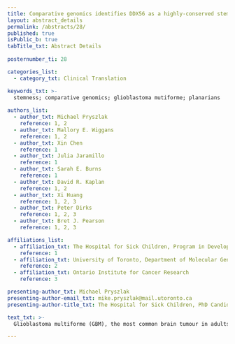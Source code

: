 ```yaml
---
title: Comparative genomics identifies DDX56 as a highly-conserved stemness regulator in planarian and human glioblastoma stem cells
layout: abstract_details
permalink: /abstracts/28/
published: true
isPublic_b: true
tabTitle_txt: Abstract Details
  
posternumber_ti: 28

categories_list: 
  - category_txt: Clinical Translation

keywords_txt: >-
  stemness; comparative genomics; glioblastoma mutiforme; planarians
  
authors_list:
  - author_txt: Michael Pryszlak
    reference: 1, 2  
  - author_txt: Mallory E. Wiggans
    reference: 1, 2 
  - author_txt: Xin Chen
    reference: 1 
  - author_txt: Julia Jaramillo
    reference: 1 
  - author_txt: Sarah E. Burns
    reference: 1
  - author_txt: David R. Kaplan
    reference: 1, 2
  - author_txt: Xi Huang
    reference: 1, 2, 3
  - author_txt: Peter Dirks
    reference: 1, 2, 3 
  - author_txt: Bret J. Pearson
    reference: 1, 2, 3

affiliations_list:
  - affiliation_txt: The Hospital for Sick Children, Program in Developmental and Stem Cell Biology
    reference: 1
  - affiliation_txt: University of Toronto, Department of Molecular Genetics
    reference: 2
  - affiliation_txt: Ontario Institute for Cancer Research
    reference: 3

presenting-author_txt: Michael Pryszlak
presenting-author-email_txt: mike.pryszlak@mail.utoronto.ca
presenting-author-title_txt: The Hospital for Sick Children, PhD Candidate

text_txt: >-
  Glioblastoma multiforme (GBM), the most common brain tumour in adults, is propagated by a population of cells with stem-like properties (CSCs); GBM is incurable. Indeed, a stem-like gene expression profile correlates with a poor clinical outcome across many malignancies. Since normal adult stem cells (ASCs) and CSCs share many properties, such as self-renewing cell divisions, we took a comparative genomics approach by using the planarian flatworm Schmidtea mediterranea as an in vivo model system to elucidate key drivers of cancer pathology. We have identified 87 stem cell specific genes in S. mediterranea that are conserved in mammals and significantly over-expressed in GBM CSCs.  RNAi screens demonstrate a high (40%) incidence of organismal lethality due to a defective stem cell population. One of these genes, a highly conserved RNA helicase, DDX56, is upregulated in ~20% of human GBMs, and its upregulation alone is clinically prognostic. Using an inducible CRISPR knockout approach, we demonstrate that DDX56 is critical for GBM CSC proliferation and self-renewal. Also, in a Drosophila model of GBM, we show knockdown of the fly homolog (Hlc) can completely suppress the glial tumour phenotype in vivo. Finally, we investigate the role DDX56 and its role in stemness during mouse brain development. Altogether, this work demonstrates the utility of comparative genomics by providing insight into ancestral pluripotency regulatory systems to identify novel drivers of cancer. 

---
```

